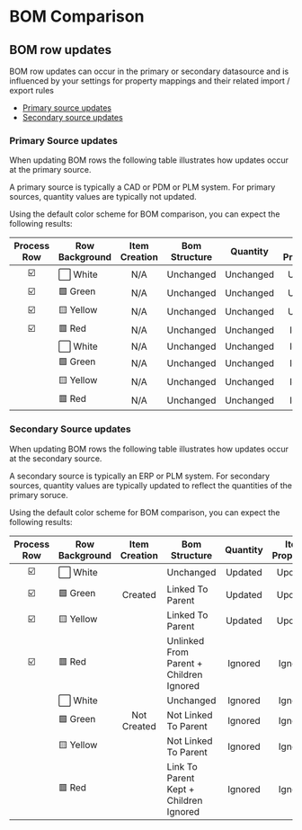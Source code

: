 # BOM Comparison

## BOM row updates

BOM row updates can occur in the primary or secondary datasource and is influenced by your settings for property mappings and their related import / export rules

 * [Primary source updates](#primary-source-updates)
 * [Secondary source updates](#secondary-source-updates)

### Primary Source updates

When updating BOM rows the following table illustrates how updates occur at the primary source.

A primary source is typically a CAD or PDM or PLM system. For primary sources, quantity values are typically not updated.

Using the default color scheme for BOM comparison, you can expect the following results: 

|Process Row|Row Background|Item Creation|Bom Structure|Quantity|Item Properties|Routings|Derivatives
|:---:|---|:---:|---|:---:|:---:|:---:|:---:|
|☑️|⬜ White|N/A|Unchanged|Unchanged|Updated|N/A|N/A|
|☑️|🟩 Green|N/A|Unchanged|Unchanged|Updated|N/A|N/A|
|☑️|🟨 Yellow|N/A|Unchanged|Unchanged|Updated|N/A|N/A|
|☑️|🟥 Red|N/A|Unchanged|Unchanged|Ignored|N/A|N/A|
||⬜ White|N/A|Unchanged|Unchanged|Ignored|N/A|N/A|
||🟩 Green|N/A|Unchanged|Unchanged|Ignored|N/A|N/A|
||🟨 Yellow|N/A|Unchanged|Unchanged|Ignored|N/A|N/A|
||🟥 Red|N/A|Unchanged|Unchanged|Ignored|N/A|N/A|

### Secondary Source updates


When updating BOM rows the following table illustrates how updates occur at the secondary source.

A secondary source is typically an ERP or PLM system. For secondary sources, quantity values are typically updated to reflect the quantities of the primary soruce.


Using the default color scheme for BOM comparison, you can expect the following results: 

|Process Row|Row Background|Item Creation|Bom Structure|Quantity|Item Properties|Routings|Derivatives
|:---:|---|:---:|---|:---:|:---:|:---:|:---:|
|☑️|⬜ White||Unchanged|Updated|Updated|Updated|Processed|
|☑️|🟩 Green|Created|Linked To Parent|Updated|Updated|Updated|Processed|
|☑️|🟨 Yellow||Linked To Parent|Updated|Updated|Updated|Processed|
|☑️|🟥 Red||Unlinked From Parent + Children Ignored|Ignored|Ignored|Ignored|Ignored|
||⬜ White||Unchanged|Ignored|Ignored|Ignored|Ignored|
||🟩 Green|Not Created|Not Linked To Parent|Ignored|Ignored|Ignored|Ignored|
||🟨 Yellow||Not Linked To Parent|Ignored|Ignored|Ignored|Ignored|
||🟥 Red||Link To Parent Kept + Children Ignored|Ignored|Ignored|Ignored|Ignored|
 
